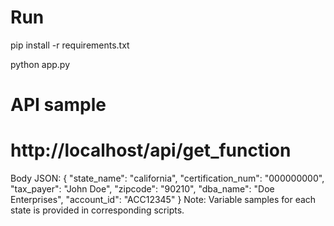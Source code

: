 # Run 
pip install -r requirements.txt

python app.py

# API sample 
  # http://localhost/api/get_function
  Body JSON:
  {
    "state_name": "california",
    "certification_num": "000000000",
    "tax_payer": "John Doe",
    "zipcode": "90210",
    "dba_name": "Doe Enterprises",
    "account_id": "ACC12345"
}
Note: Variable samples for each state is provided in corresponding scripts.
